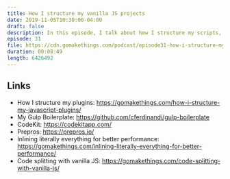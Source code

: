 ```yaml
---
title: How I structure my vanilla JS projects
date: 2019-11-05T10:30:00-04:00
draft: false
description: In this episode, I talk about how I structure my scripts, plugins, and larger vanilla JS projects. (I accidentally used the wrong mic for this one&mdash;sorry for the bad audio quality!)
episode: 31
file: https://cdn.gomakethings.com/podcast/episode31-how-i-structure-my-vanilla-js-projects.mp3
duration: 00:08:49
length: 6426492
---
```


## Links

- How I structure my plugins: https://gomakethings.com/how-i-structure-my-javascript-plugins/
- My Gulp Boilerplate: https://github.com/cferdinandi/gulp-boilerplate
- CodeKit: https://codekitapp.com/
- Prepros: https://prepros.io/
- Inlining literally everything for better performance: https://gomakethings.com/inlining-literally-everything-for-better-performance/
- Code splitting with vanilla JS: https://gomakethings.com/code-splitting-with-vanilla-js/